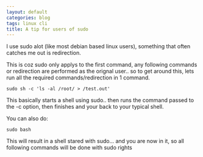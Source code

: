 ```yaml
---
layout: default
categories: blog
tags: linux cli 
title: A tip for users of sudo
---
```


I use sudo alot (like most debian based linux users), something that often 
catches me out is redirection.

This is coz sudo only applys to the first command, any following commands or 
redirection are performed as the orignal user.. so to get around this, lets 
run all the required commands/redirection in 1 command.

    sudo sh -c 'ls -al /root/ > /test.out'

This basically starts a shell using sudo.. then runs the command passed to the
-c option, then finishes and your back to your typical shell.

You can also do: 

    sudo bash

This will result in a shell stared with sudo... and you are now in it, so all
following commands will be done with sudo rights
